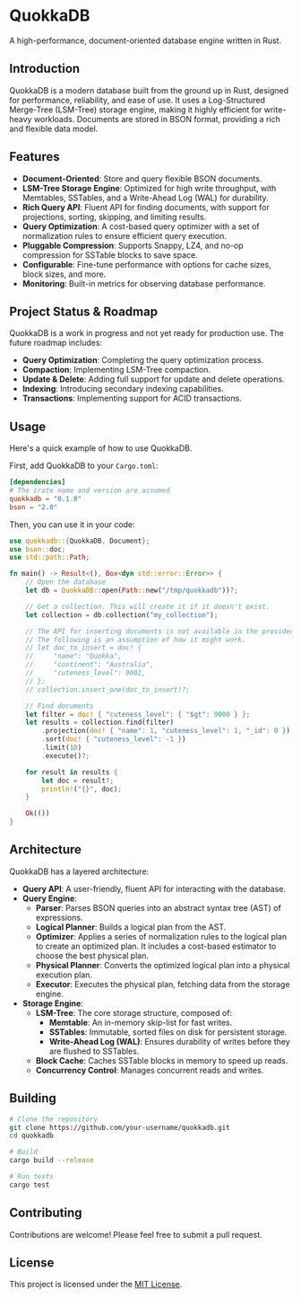 # QuokkaDB

A high-performance, document-oriented database engine written in Rust.

## Introduction

QuokkaDB is a modern database built from the ground up in Rust, designed for performance, reliability, and ease of use. It uses a Log-Structured Merge-Tree (LSM-Tree) storage engine, making it highly efficient for write-heavy workloads. Documents are stored in BSON format, providing a rich and flexible data model.

## Features

- **Document-Oriented**: Store and query flexible BSON documents.
- **LSM-Tree Storage Engine**: Optimized for high write throughput, with Memtables, SSTables, and a Write-Ahead Log (WAL) for durability.
- **Rich Query API**: Fluent API for finding documents, with support for projections, sorting, skipping, and limiting results.
- **Query Optimization**: A cost-based query optimizer with a set of normalization rules to ensure efficient query execution.
- **Pluggable Compression**: Supports Snappy, LZ4, and no-op compression for SSTable blocks to save space.
- **Configurable**: Fine-tune performance with options for cache sizes, block sizes, and more.
- **Monitoring**: Built-in metrics for observing database performance.

## Project Status & Roadmap

QuokkaDB is a work in progress and not yet ready for production use. The future roadmap includes:

- **Query Optimization**: Completing the query optimization process.
- **Compaction**: Implementing LSM-Tree compaction.
- **Update & Delete**: Adding full support for update and delete operations.
- **Indexing**: Introducing secondary indexing capabilities.
- **Transactions**: Implementing support for ACID transactions.

## Usage

Here's a quick example of how to use QuokkaDB.

First, add QuokkaDB to your `Cargo.toml`:

```toml
[dependencies]
# The crate name and version are assumed
quokkadb = "0.1.0"
bson = "2.0"
```

Then, you can use it in your code:

```rust
use quokkadb::{QuokkaDB, Document};
use bson::doc;
use std::path::Path;

fn main() -> Result<(), Box<dyn std::error::Error>> {
    // Open the database
    let db = QuokkaDB::open(Path::new("/tmp/quokkadb"))?;

    // Get a collection. This will create it if it doesn't exist.
    let collection = db.collection("my_collection");

    // The API for inserting documents is not available in the provided code snippets.
    // The following is an assumption of how it might work.
    // let doc_to_insert = doc! {
    //     "name": "Quokka",
    //     "continent": "Australia",
    //     "cuteness_level": 9001,
    // };
    // collection.insert_one(doc_to_insert)?;

    // Find documents
    let filter = doc! { "cuteness_level": { "$gt": 9000 } };
    let results = collection.find(filter)
        .projection(doc! { "name": 1, "cuteness_level": 1, "_id": 0 })
        .sort(doc! { "cuteness_level": -1 })
        .limit(10)
        .execute()?;

    for result in results {
        let doc = result?;
        println!("{}", doc);
    }

    Ok(())
}
```

## Architecture

QuokkaDB has a layered architecture:

- **Query API**: A user-friendly, fluent API for interacting with the database.
- **Query Engine**:
    - **Parser**: Parses BSON queries into an abstract syntax tree (AST) of expressions.
    - **Logical Planner**: Builds a logical plan from the AST.
    - **Optimizer**: Applies a series of normalization rules to the logical plan to create an optimized plan. It includes a cost-based estimator to choose the best physical plan.
    - **Physical Planner**: Converts the optimized logical plan into a physical execution plan.
    - **Executor**: Executes the physical plan, fetching data from the storage engine.
- **Storage Engine**:
    - **LSM-Tree**: The core storage structure, composed of:
        - **Memtable**: An in-memory skip-list for fast writes.
        - **SSTables**: Immutable, sorted files on disk for persistent storage.
        - **Write-Ahead Log (WAL)**: Ensures durability of writes before they are flushed to SSTables.
    - **Block Cache**: Caches SSTable blocks in memory to speed up reads.
    - **Concurrency Control**: Manages concurrent reads and writes.

## Building

```bash
# Clone the repository
git clone https://github.com/your-username/quokkadb.git
cd quokkadb

# Build
cargo build --release

# Run tests
cargo test
```

## Contributing

Contributions are welcome! Please feel free to submit a pull request.

## License

This project is licensed under the [MIT License](LICENSE).
